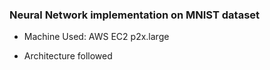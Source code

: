 ### Neural Network implementation on MNIST dataset

* Machine Used:
AWS EC2 p2x.large

* Architecture followed
